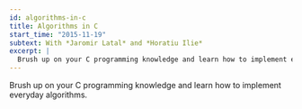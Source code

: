 ```yaml
---
id: algorithms-in-c
title: Algorithms in C
start_time: "2015-11-19"
subtext: With *Jaromir Latal* and *Horatiu Ilie*
excerpt: |
  Brush up on your C programming knowledge and learn how to implement everyday algorithms.
---
```


Brush up on your C programming knowledge and learn how to implement everyday algorithms.
